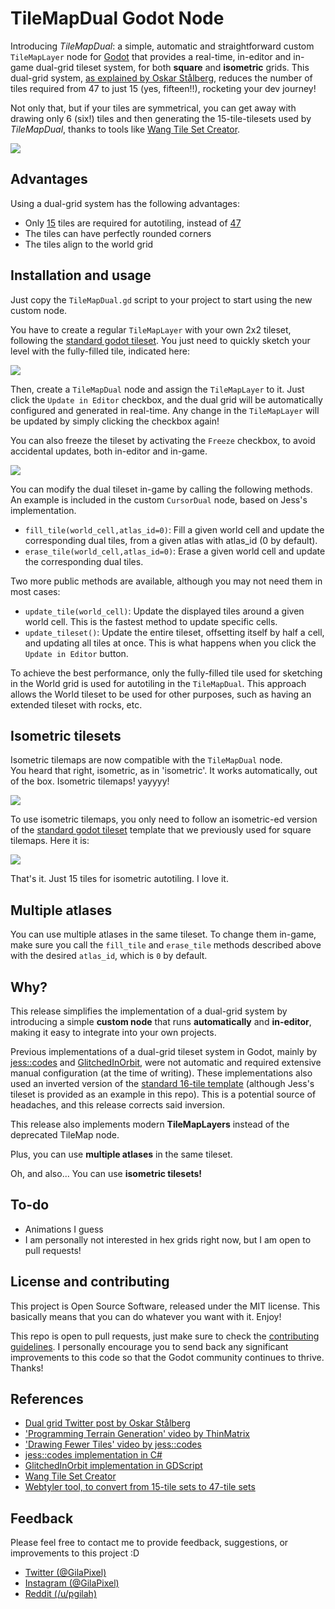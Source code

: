 # TileMapDual Godot Node

Introducing *TileMapDual*: a simple, automatic and straightforward custom `TileMapLayer` node for [Godot](https://github.com/godotengine/godot) that provides a real-time, in-editor and in-game dual-grid tileset system, for both **square** and **isometric** grids.
This dual-grid system, [as explained by Oskar Stålberg](https://x.com/OskSta/status/1448248658865049605), reduces the number of tiles required from 47 to just 15 (yes, fifteen!!), rocketing your dev journey!  

Not only that, but if your tiles are symmetrical, you can get away with drawing only 6 (six!) tiles and then generating the 15-tile-tilesets used by *TileMapDual*, thanks to tools like [Wang Tile Set Creator](https://github.com/kleingeist37/godot-wang-converter).  

![](docs/reference_dual.jpeg)

## Advantages

Using a dual-grid system has the following advantages:  
- Only [15](https://user-images.githubusercontent.com/47016402/87044518-ee28fa80-c1f6-11ea-86f5-de53e86fcbb6.png) tiles are required for autotiling, instead of [47](https://user-images.githubusercontent.com/47016402/87044533-f5e89f00-c1f6-11ea-9178-67b2e357ee8a.png)
- The tiles can have perfectly rounded corners
- The tiles align to the world grid

## Installation and usage

Just copy the `TileMapDual.gd` script to your project to start using the new custom node.  

You have to create a regular `TileMapLayer` with your own 2x2 tileset, following the [standard godot tileset](https://user-images.githubusercontent.com/47016402/87044518-ee28fa80-c1f6-11ea-86f5-de53e86fcbb6.png).
You just need to quickly sketch your level with the fully-filled tile, indicated here:

![](docs/reference_tileset_standard.png)

Then, create a `TileMapDual` node and assign the `TileMapLayer` to it. Just click the `Update in Editor` checkbox, and the dual grid will be automatically configured and generated in real-time.
Any change in the `TileMapLayer` will be updated by simply clicking the checkbox again!  

You can also freeze the tileset by activating the `Freeze` checkbox, to avoid accidental updates, both in-editor and in-game.

![](docs/demo.gif)

You can modify the dual tileset in-game by calling the following methods. An example is included in the custom `CursorDual` node, based on Jess's implementation.

- `fill_tile(world_cell,atlas_id=0)`: Fill a given world cell and update the corresponding dual tiles, from a given atlas with atlas_id (0 by default).
- `erase_tile(world_cell,atlas_id=0)`: Erase a given world cell and update the corresponding dual tiles.

Two more public methods are available, although you may not need them in most cases:

- `update_tile(world_cell)`: Update the displayed tiles around a given world cell. This is the fastest method to update specific cells.  
- `update_tileset()`: Update the entire tileset, offsetting itself by half a cell, and updating all tiles at once. This is what happens when you click the `Update in Editor` button.  

To achieve the best performance, only the fully-filled tile used for sketching in the World grid is used for autotiling in the `TileMapDual`. This approach allows the World tileset to be used for other purposes, such as having an extended tileset with rocks, etc.  

## Isometric tilesets

Isometric tilemaps are now compatible with the `TileMapDual` node.  
You heard that right, isometric, as in 'isometric'. It works automatically, out of the box. Isometric tilemaps! yayyyy!

![](docs/demo_isometric.gif)

To use isometric tilemaps, you only need to follow an isometric-ed version of the [standard godot tileset](https://user-images.githubusercontent.com/47016402/87044518-ee28fa80-c1f6-11ea-86f5-de53e86fcbb6.png) template that we previously used for square tilemaps. Here it is:

![](docs/reference_tileset_isometric.svg)

That's it. Just 15 tiles for isometric autotiling. I love it.

## Multiple atlases

You can use multiple atlases in the same tileset. To change them in-game, make sure you call the `fill_tile` and `erase_tile` methods described above with the desired `atlas_id`, which is `0` by default.

## Why?

This release simplifies the implementation of a dual-grid system by introducing a simple **custom node** that runs **automatically** and **in-editor**, making it easy to integrate into your own projects.  

Previous implementations of a dual-grid tileset system in Godot, mainly by
[jess::codes](https://github.com/jess-hammer/dual-grid-tilemap-system-godot) and
[GlitchedInOrbit](https://github.com/GlitchedinOrbit/dual-grid-tilemap-system-godot-gdscript),
were not automatic and required extensive manual configuration (at the time of writing).
These implementations also used an inverted version of the [standard 16-tile template](https://user-images.githubusercontent.com/47016402/87044518-ee28fa80-c1f6-11ea-86f5-de53e86fcbb6.png) (although Jess's tileset is provided as an example in this repo).
This is a potential source of headaches, and this release corrects said inversion.  

This release also implements modern **TileMapLayers** instead of the deprecated TileMap node.  

Plus, you can use **multiple atlases** in the same tileset.  

Oh, and also... You can use **isometric tilesets!**  

## To-do

- Animations I guess
- I am personally not interested in hex grids right now, but I am open to pull requests!

## License and contributing

This project is Open Source Software, released under the MIT license. This basically means that you can do whatever you want with it. Enjoy!  

This repo is open to pull requests, just make sure to check the [contributing guidelines](CONTRIBUTING.md).
I personally encourage you to send back any significant improvements to this code so that the Godot community continues to thrive. Thanks!  

## References

- [Dual grid Twitter post by Oskar Stålberg](https://x.com/OskSta/status/1448248658865049605)
- ['Programming Terrain Generation' video by ThinMatrix](https://www.youtube.com/watch?v=buKQjkad2I0)
- ['Drawing Fewer Tiles' video by jess::codes](https://www.youtube.com/watch?v=jEWFSv3ivTg)
- [jess::codes implementation in C#](https://github.com/jess-hammer/dual-grid-tilemap-system-godot)
- [GlitchedInOrbit implementation in GDScript](https://github.com/GlitchedinOrbit/dual-grid-tilemap-system-godot-gdscript)
- [Wang Tile Set Creator](https://github.com/kleingeist37/godot-wang-converter)
- [Webtyler tool, to convert from 15-tile sets to 47-tile sets](https://wareya.github.io/webtyler/)

## Feedback

Please feel free to contact me to provide feedback, suggestions, or improvements to this project :D  
- [Twitter (@GilaPixel)](https://x.com/gilapixel)
- [Instagram (@GilaPixel)](https://www.instagram.com/gilapixel/)
- [Reddit (/u/pgilah)](https://www.reddit.com/u/pgilah/)
